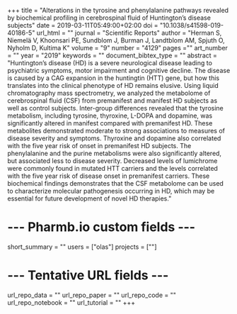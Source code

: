 +++
title = "Alterations in the tyrosine and phenylalanine pathways revealed by biochemical profiling in cerebrospinal fluid of Huntington’s disease subjects"
date = 2019-03-11T05:49:00+02:00
doi = "10.1038/s41598-019-40186-5"
url_html = ""
journal = "Scientific Reports"
author = "Herman S, Niemelä V, Khoonsari PE, Sundblom J, Burman J, Landtblom AM, Spjuth O, Nyholm D, Kultima K"
volume = "9"
number = "4129"
pages =""
art_number = ""
year = "2019"
keywords = ""
document_bibtex_type = ""
abstract = "Huntington’s disease (HD) is a severe neurological disease leading to psychiatric symptoms, motor impairment and cognitive decline. The disease is caused by a CAG expansion in the huntingtin (HTT) gene, but how this translates into the clinical phenotype of HD remains elusive. Using liquid chromatography mass spectrometry, we analyzed the metabolome of cerebrospinal fluid (CSF) from premanifest and manifest HD subjects as well as control subjects. Inter-group differences revealed that the tyrosine metabolism, including tyrosine, thyroxine, L-DOPA and dopamine, was significantly altered in manifest compared with premanifest HD. These metabolites demonstrated moderate to strong associations to measures of disease severity and symptoms. Thyroxine and dopamine also correlated with the five year risk of onset in premanifest HD subjects. The phenylalanine and the purine metabolisms were also significantly altered, but associated less to disease severity. Decreased levels of lumichrome were commonly found in mutated HTT carriers and the levels correlated with the five year risk of disease onset in premanifest carriers. These biochemical findings demonstrates that the CSF metabolome can be used to characterize molecular pathogenesis occurring in HD, which may be essential for future development of novel HD therapies."
# --- Pharmb.io custom fields ---
short_summary = ""
users = ["olas"]
projects = [""]
# --- Tentative URL fields ---
url_repo_data = ""
url_repo_paper = ""
url_repo_code = ""
url_repo_notebook = ""
url_tutorial = ""
+++
